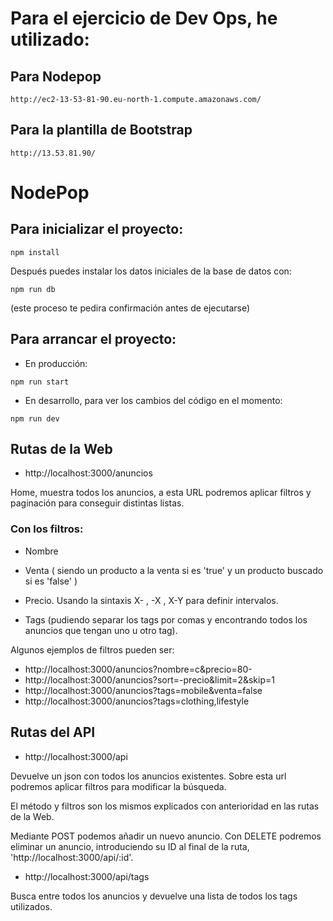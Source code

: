 # Para el ejercicio de Dev Ops, he utilizado:

## Para Nodepop

```shell
http://ec2-13-53-81-90.eu-north-1.compute.amazonaws.com/
```

## Para la plantilla de Bootstrap

```shell
http://13.53.81.90/
```













# NodePop

## Para inicializar el proyecto:

```shell
npm install
```

Después puedes instalar los datos iniciales de la base de datos con:

```shell
npm run db
```

(este proceso te pedira confirmación antes de ejecutarse)

## Para arrancar el proyecto:

* En producción:

```shell
npm run start
```

* En desarrollo, para ver los cambios del código en el momento:

```shell
npm run dev
```

## Rutas de la Web

* http://localhost:3000/anuncios

Home, muestra todos los anuncios, a esta URL podremos aplicar filtros y paginación para conseguir distintas listas.

### Con los filtros: 

* Nombre

* Venta ( siendo un producto a la venta si es 'true' y un producto buscado si es 'false' )

* Precio. Usando la sintaxis X- , -X , X-Y para definir intervalos.

* Tags (pudiendo separar los tags por comas y encontrando todos los anuncios que tengan uno u otro tag).

Algunos ejemplos de filtros pueden ser:
* http://localhost:3000/anuncios?nombre=c&precio=80-
* http://localhost:3000/anuncios?sort=-precio&limit=2&skip=1
* http://localhost:3000/anuncios?tags=mobile&venta=false
* http://localhost:3000/anuncios?tags=clothing,lifestyle

## Rutas del API

* http://localhost:3000/api

Devuelve un json con todos los anuncios existentes. Sobre esta url podremos aplicar filtros para modificar la búsqueda.

El método y filtros son los mismos explicados con anterioridad en las rutas de la Web.

Mediante POST podemos añadir un nuevo anuncio. 
Con DELETE podremos eliminar un anuncio, introduciendo su ID al final de la ruta, 'http://localhost:3000/api/:id'.

* http://localhost:3000/api/tags

Busca entre todos los anuncios y devuelve una lista de todos los tags utilizados.
